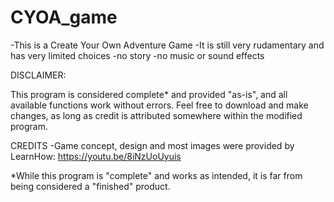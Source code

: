 # CYOA_game

-This is a Create Your Own Adventure Game
-It is still very rudamentary and has very limited choices 
  -no story
  -no music or sound effects
  
DISCLAIMER:

This program is considered complete* and provided "as-is", and all available functions work without errors. Feel free to download and make changes, as long as credit is attributed somewhere within the modified program.  

CREDITS
-Game concept, design and most images were provided by LearnHow: https://youtu.be/8iNzUoUyuis

*While this program is "complete" and works as intended, it is far from being considered a "finished" product. 
